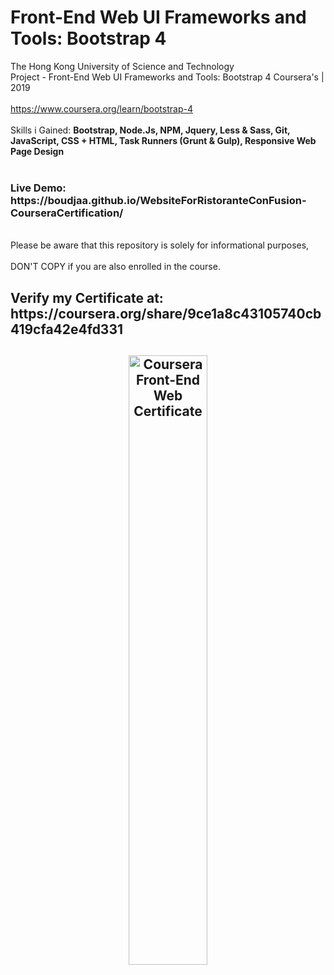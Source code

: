 # Front-End Web UI Frameworks and Tools: Bootstrap 4 </br>
The Hong Kong University of Science and Technology </br>
Project - Front-End Web UI Frameworks and Tools: Bootstrap 4 Coursera's | 2019 </br></br>
https://www.coursera.org/learn/bootstrap-4 </br></br>
Skills i Gained: <b> Bootstrap, Node.Js, NPM, Jquery, Less & Sass, Git, JavaScript, CSS + HTML, Task Runners (Grunt & Gulp), Responsive Web Page Design </b>
</br></br>
<h3> <b> Live Demo: </b>  https://boudjaa.github.io/WebsiteForRistoranteConFusion-CourseraCertification/ </h3>
</br>
Please be aware that this repository is solely for informational purposes, </br></br>
DON'T COPY if you are also enrolled in the course.


<h2>Verify my Certificate at: https://coursera.org/share/9ce1a8c43105740cb419cfa42e4fd331 <h2>

<center> <img src="https://i.imgur.com/y2dgyzU.jpg" alt="Coursera Front-End Web Certificate" width="50%"/> </center>
